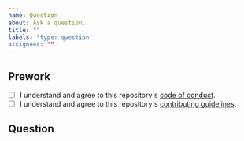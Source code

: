 ```yaml
---
name: Question
about: Ask a question.
title: ""
labels: "type: question'
assignees: ""
---
```


## Prework

* [ ] I understand and agree to this repository's [code of conduct](https://github.com/wlandau/targets/blob/master/CODE_OF_CONDUCT.md).
* [ ] I understand and agree to this repository's [contributing guidelines](https://github.com/wlandau/targets/blob/master/CONTRIBUTING.md).

## Question

